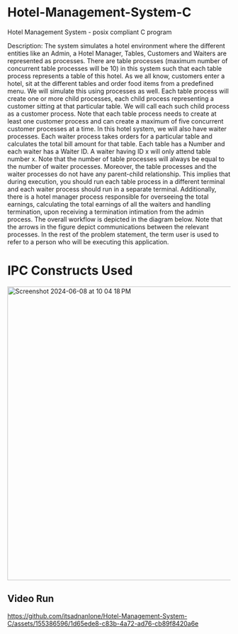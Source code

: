 # Hotel-Management-System-C
Hotel Management System - posix compliant C program


Description:
The system simulates a hotel environment where the different entities like an Admin, a Hotel Manager, Tables, Customers and Waiters are represented as processes. There are table processes (maximum number of concurrent table processes will be 10) in this system such that each table process represents a table of this hotel. As we all know, customers enter a hotel, sit at the different tables and order food items from a predefined menu. We will simulate this using processes as well. Each table process will create one or more child processes, each child process representing a customer sitting at that particular table. We will call each such child process as a customer process. Note that each table process needs to create at least one customer process and can create a maximum of five concurrent customer processes at a time. In this hotel system, we will also have waiter processes. Each waiter process takes orders for a particular table and calculates the total bill amount for that table. Each table has a Number and each waiter has a Waiter ID. A waiter having ID x will only attend table number x. Note that the number of table processes will always be equal to the number of waiter processes. Moreover, the table processes and the waiter processes do not have any parent-child relationship. This implies that during execution, you should run each table process in a different terminal and each waiter process should run in a separate terminal. Additionally, there is a hotel manager process responsible for overseeing the total earnings, calculating the total earnings of all the waiters and handling termination, upon receiving a termination intimation from the admin process. The overall workflow is depicted in the diagram below. Note that the arrows in the figure depict communications between the relevant processes. In the rest of the problem statement, the term user is used to refer to a person who will be executing this application.



# IPC Constructs Used
<img width="662" alt="Screenshot 2024-06-08 at 10 04 18 PM" src="https://github.com/itsadnanlone/Hotel-Management-System-C/assets/155386596/4dfe7854-156b-4842-a16c-9ea12c566cf3">

## Video Run
https://github.com/itsadnanlone/Hotel-Management-System-C/assets/155386596/1d65ede8-c83b-4a72-ad76-cb89f8420a6e

